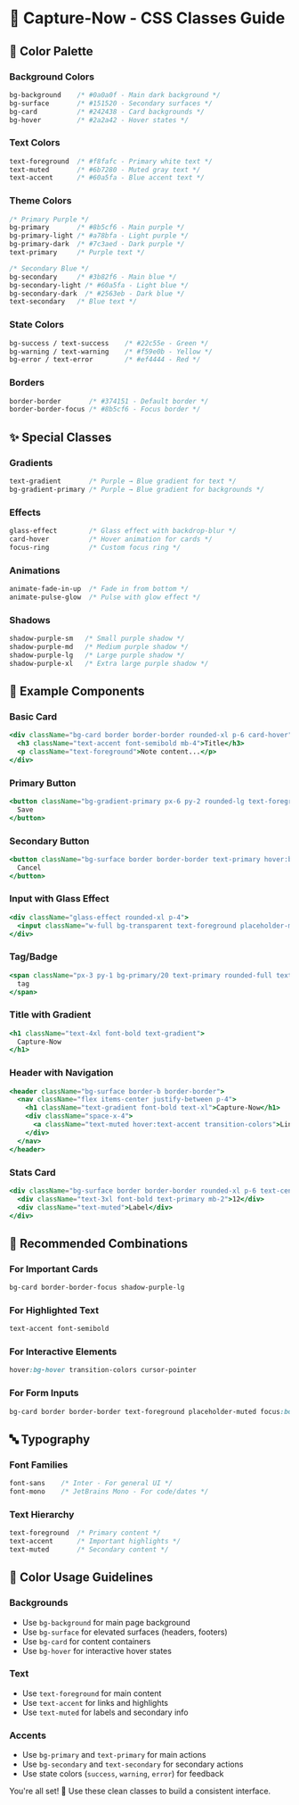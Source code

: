 # 🎨 Capture-Now - CSS Classes Guide

## 🌈 Color Palette

### Background Colors
```css
bg-background    /* #0a0a0f - Main dark background */
bg-surface       /* #151520 - Secondary surfaces */
bg-card          /* #242438 - Card backgrounds */
bg-hover         /* #2a2a42 - Hover states */
```

### Text Colors
```css
text-foreground  /* #f8fafc - Primary white text */
text-muted       /* #6b7280 - Muted gray text */
text-accent      /* #60a5fa - Blue accent text */
```

### Theme Colors
```css
/* Primary Purple */
bg-primary       /* #8b5cf6 - Main purple */
bg-primary-light /* #a78bfa - Light purple */
bg-primary-dark  /* #7c3aed - Dark purple */
text-primary     /* Purple text */

/* Secondary Blue */
bg-secondary     /* #3b82f6 - Main blue */
bg-secondary-light /* #60a5fa - Light blue */
bg-secondary-dark  /* #2563eb - Dark blue */
text-secondary   /* Blue text */
```

### State Colors
```css
bg-success / text-success    /* #22c55e - Green */
bg-warning / text-warning    /* #f59e0b - Yellow */
bg-error / text-error        /* #ef4444 - Red */
```

### Borders
```css
border-border       /* #374151 - Default border */
border-border-focus /* #8b5cf6 - Focus border */
```

## ✨ Special Classes

### Gradients
```css
text-gradient       /* Purple → Blue gradient for text */
bg-gradient-primary /* Purple → Blue gradient for backgrounds */
```

### Effects
```css
glass-effect        /* Glass effect with backdrop-blur */
card-hover          /* Hover animation for cards */
focus-ring          /* Custom focus ring */
```

### Animations
```css
animate-fade-in-up  /* Fade in from bottom */
animate-pulse-glow  /* Pulse with glow effect */
```

### Shadows
```css
shadow-purple-sm   /* Small purple shadow */
shadow-purple-md   /* Medium purple shadow */
shadow-purple-lg   /* Large purple shadow */
shadow-purple-xl   /* Extra large purple shadow */
```

## 📱 Example Components

### Basic Card
```jsx
<div className="bg-card border border-border rounded-xl p-6 card-hover">
  <h3 className="text-accent font-semibold mb-4">Title</h3>
  <p className="text-foreground">Note content...</p>
</div>
```

### Primary Button
```jsx
<button className="bg-gradient-primary px-6 py-2 rounded-lg text-foreground font-medium hover:opacity-90 transition-opacity">
  Save
</button>
```

### Secondary Button
```jsx
<button className="bg-surface border border-border text-primary hover:border-border-focus transition-colors px-4 py-2 rounded-lg">
  Cancel
</button>
```

### Input with Glass Effect
```jsx
<div className="glass-effect rounded-xl p-4">
  <input className="w-full bg-transparent text-foreground placeholder-muted border-none outline-none" />
</div>
```

### Tag/Badge
```jsx
<span className="px-3 py-1 bg-primary/20 text-primary rounded-full text-sm">
  tag
</span>
```

### Title with Gradient
```jsx
<h1 className="text-4xl font-bold text-gradient">
  Capture-Now
</h1>
```

### Header with Navigation
```jsx
<header className="bg-surface border-b border-border">
  <nav className="flex items-center justify-between p-4">
    <h1 className="text-gradient font-bold text-xl">Capture-Now</h1>
    <div className="space-x-4">
      <a className="text-muted hover:text-accent transition-colors">Link</a>
    </div>
  </nav>
</header>
```

### Stats Card
```jsx
<div className="bg-surface border border-border rounded-xl p-6 text-center">
  <div className="text-3xl font-bold text-primary mb-2">12</div>
  <div className="text-muted">Label</div>
</div>
```

## 🎯 Recommended Combinations

### For Important Cards
```css
bg-card border-border-focus shadow-purple-lg
```

### For Highlighted Text
```css
text-accent font-semibold
```

### For Interactive Elements
```css
hover:bg-hover transition-colors cursor-pointer
```

### For Form Inputs
```css
bg-card border border-border text-foreground placeholder-muted focus:border-border-focus
```

## 🔤 Typography

### Font Families
```css
font-sans    /* Inter - For general UI */
font-mono    /* JetBrains Mono - For code/dates */
```

### Text Hierarchy
```css
text-foreground  /* Primary content */
text-accent      /* Important highlights */
text-muted       /* Secondary content */
```

## 🎨 Color Usage Guidelines

### Backgrounds
- Use `bg-background` for main page background
- Use `bg-surface` for elevated surfaces (headers, footers)
- Use `bg-card` for content containers
- Use `bg-hover` for interactive hover states

### Text
- Use `text-foreground` for main content
- Use `text-accent` for links and highlights
- Use `text-muted` for labels and secondary info

### Accents
- Use `bg-primary` and `text-primary` for main actions
- Use `bg-secondary` and `text-secondary` for secondary actions
- Use state colors (`success`, `warning`, `error`) for feedback

You're all set! 🚀 Use these clean classes to build a consistent interface.

